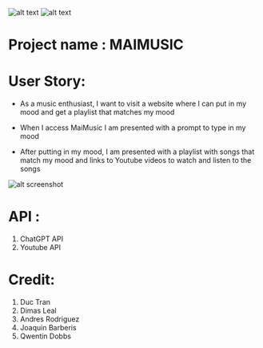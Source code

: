 
![alt text](https://img.shields.io/badge/License-GPLv2-brightgreen)
![alt text](https://img.shields.io/badge/Ver.-1.0.0-blue)


# Project name : MAIMUSIC

# User Story:

- As a music enthusiast, I want to visit a website where I can put in my mood and get a playlist that matches my mood

- When I access MaiMusic I am presented with a prompt to type in my mood

- After putting in my mood, I am presented with a playlist with songs that match my mood and links to Youtube videos to watch and listen to the songs

![alt screenshot]()

# API :
1. ChatGPT API
2. Youtube API

# Credit:
1. Duc Tran
2. Dimas Leal
3. Andres Rodriguez
4. Joaquin Barberis
5. Qwentin Dobbs 
